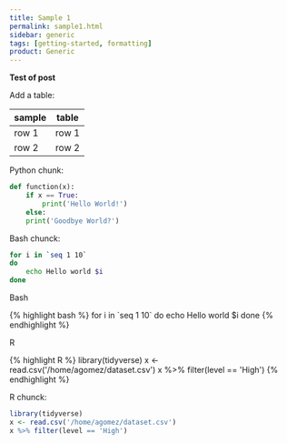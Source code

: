 ```yaml
---
title: Sample 1
permalink: sample1.html
sidebar: generic
tags: [getting-started, formatting]
product: Generic
---
```


<p><strong>Test of post</strong></p>

Add a table:

| sample | table |
|----|-----|
| row 1 | row 1 |
| row 2 | row 2|

Python chunk:

```python
def function(x):
    if x == True:
        print('Hello World!')
    else:
	print('Goodbye World?')
```

Bash chunck:

```bash
for i in `seq 1 10`
do
    echo Hello world $i
done
```

<p>Bash</p>
{% highlight bash %}
for i in `seq 1 10`
do
    echo Hello world $i
done
{% endhighlight %}

<p>R</p>
{% highlight R %}
library(tidyverse)
x <- read.csv('/home/agomez/dataset.csv')
x %>% filter(level == 'High')
{% endhighlight %}


R chunck:

```r
library(tidyverse)
x <- read.csv('/home/agomez/dataset.csv')
x %>% filter(level == 'High')
```
